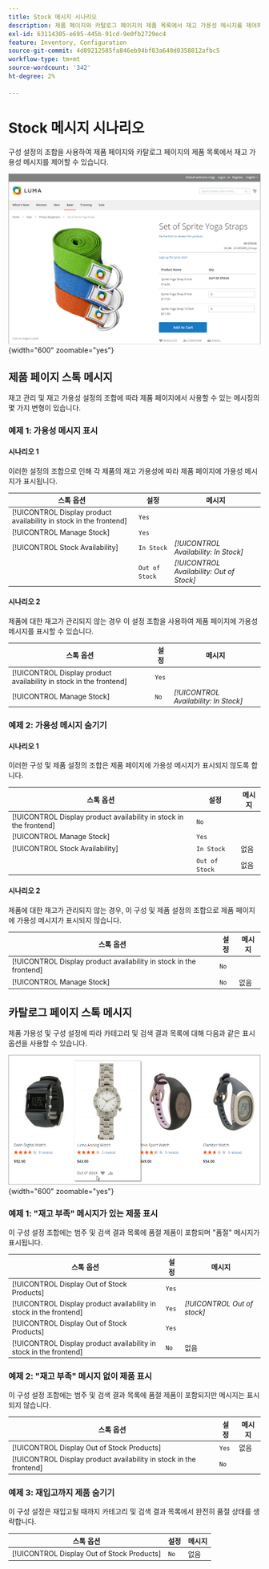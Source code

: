 ```yaml
---
title: Stock 메시지 시나리오
description: 제품 페이지와 카탈로그 페이지의 제품 목록에서 재고 가용성 메시지를 제어하는 구성 설정의 조합에 대해 알아봅니다.
exl-id: 63114305-e695-445b-91cd-9e0fb2729ec4
feature: Inventory, Configuration
source-git-commit: 4d89212585fa846eb94bf83a640d0358812afbc5
workflow-type: tm+mt
source-wordcount: '342'
ht-degree: 2%

---
```


# Stock 메시지 시나리오

구성 설정의 조합을 사용하여 제품 페이지와 카탈로그 페이지의 제품 목록에서 재고 가용성 메시지를 제어할 수 있습니다.

![&quot;재고 부족&quot; 메시지가 있는 그룹화된 제품](assets/storefront-out-of-stock-message.png){width="600" zoomable="yes"}

## 제품 페이지 스톡 메시지

재고 관리 및 재고 가용성 설정의 조합에 따라 제품 페이지에서 사용할 수 있는 메시징의 몇 가지 변형이 있습니다.

### 예제 1: 가용성 메시지 표시

#### 시나리오 1

이러한 설정의 조합으로 인해 각 제품의 재고 가용성에 따라 제품 페이지에 가용성 메시지가 표시됩니다.

| 스톡 옵션 | 설정 | 메시지 |
|--|--|--|
| [!UICONTROL Display product availability in stock in the frontend] | `Yes` | |
| [!UICONTROL Manage Stock] | `Yes` | |
| [!UICONTROL Stock Availability] | `In Stock` | _[!UICONTROL Availability: In Stock]_ |
| | `Out of Stock` | _[!UICONTROL Availability: Out of Stock]_ |

#### 시나리오 2

제품에 대한 재고가 관리되지 않는 경우 이 설정 조합을 사용하여 제품 페이지에 가용성 메시지를 표시할 수 있습니다.

| 스톡 옵션 | 설정 | 메시지 |
|--|--|--|
| [!UICONTROL Display product availability in stock in the frontend] | `Yes` |  |
| [!UICONTROL Manage Stock] | `No` | _[!UICONTROL Availability: In Stock]_ |

### 예제 2: 가용성 메시지 숨기기

#### 시나리오 1

이러한 구성 및 제품 설정의 조합은 제품 페이지에 가용성 메시지가 표시되지 않도록 합니다.

| 스톡 옵션 | 설정 | 메시지 |
|--|--|--|
| [!UICONTROL Display product availability in stock in the frontend] | `No` |  |
| [!UICONTROL Manage Stock] | `Yes` |  |
| [!UICONTROL Stock Availability] | `In Stock` | 없음 |
|  | `Out of Stock` | 없음 |

#### 시나리오 2

제품에 대한 재고가 관리되지 않는 경우, 이 구성 및 제품 설정의 조합으로 제품 페이지에 가용성 메시지가 표시되지 않습니다.

| 스톡 옵션 | 설정 | 메시지 |
|--|--|--|
| [!UICONTROL Display product availability in stock in the frontend] | `No` |  |
| [!UICONTROL Manage Stock] | `No` | 없음 |

## 카탈로그 페이지 스톡 메시지

제품 가용성 및 구성 설정에 따라 카테고리 및 검색 결과 목록에 대해 다음과 같은 표시 옵션을 사용할 수 있습니다.

![범주 페이지의 품절 메시지](assets/storefront-out-of-stock-catalog-page.png){width="600" zoomable="yes"}

### 예제 1: &quot;재고 부족&quot; 메시지가 있는 제품 표시

이 구성 설정 조합에는 범주 및 검색 결과 목록에 품절 제품이 포함되며 &quot;품절&quot; 메시지가 표시됩니다.

| 스톡 옵션 | 설정 | 메시지 |
|--|--|--|
| [!UICONTROL Display Out of Stock Products] | `Yes` |  |
| [!UICONTROL Display product availability in stock in the frontend] | `Yes` | _[!UICONTROL Out of stock]_ |
| [!UICONTROL Display Out of Stock Products] | `Yes` |  |
| [!UICONTROL Display product availability in stock in the frontend] | `No` | 없음 |

### 예제 2: &quot;재고 부족&quot; 메시지 없이 제품 표시

이 구성 설정 조합에는 범주 및 검색 결과 목록에 품절 제품이 포함되지만 메시지는 표시되지 않습니다.

| 스톡 옵션 | 설정 | 메시지 |
|--|--|--|
| [!UICONTROL Display Out of Stock Products] | `Yes` | 없음 |
| [!UICONTROL Display product availability in stock in the frontend] | `No` |  |

### 예제 3: 재입고까지 제품 숨기기

이 구성 설정은 재입고될 때까지 카테고리 및 검색 결과 목록에서 완전히 품절 상태를 생략합니다.

| 스톡 옵션 | 설정 | 메시지 |
|--|--|--|
| [!UICONTROL Display Out of Stock Products] | `No` | 없음 |
